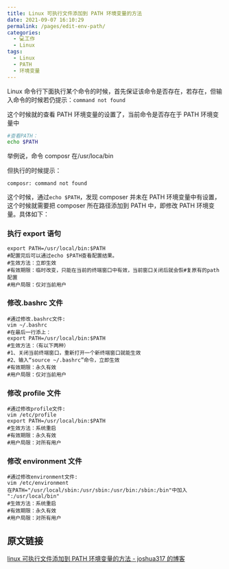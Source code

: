 ```yaml
---
title: Linux 可执行文件添加到 PATH 环境变量的方法
date: 2021-09-07 16:10:29
permalink: /pages/edit-env-path/
categories:
  - 💻工作
  - Linux
tags:
  - Linux
  - PATH
  - 环境变量
---
```


Linux 命令行下面执行某个命令的时候，首先保证该命令是否存在，若存在，但输入命令的时候若仍提示：`command not found`

这个时候就的查看 PATH 环境变量的设置了，当前命令是否存在于 PATH 环境变量中
```bash
#查看PATH：
echo $PATH
```
举例说，命令 composr 在/usr/loca/bin

但执行的时候提示：
```plain
composr: command not found
```
这个时候，通过`echo $PATH`，发现 composer 并未在 PATH 环境变量中有设置，这个时候就需要把 composer 所在路径添加到 PATH 中，即修改 PATH 环境变量。具体如下：

### 执行 export 语句
```shell
export PATH=/usr/local/bin:$PATH
#配置完后可以通过echo $PATH查看配置结果。
#生效方法：立即生效
#有效期限：临时改变，只能在当前的终端窗口中有效，当前窗口关闭后就会恢#复原有的path配置
#用户局限：仅对当前用户
```
### 修改.bashrc 文件

```shell
#通过修改.bashrc文件:
vim ~/.bashrc 
#在最后一行添上：
export PATH=/usr/local/bin:$PATH
#生效方法：（有以下两种）
#1、关闭当前终端窗口，重新打开一个新终端窗口就能生效
#2、输入“source ~/.bashrc”命令，立即生效
#有效期限：永久有效
#用户局限：仅对当前用户
```


### 修改 profile 文件
```shell
#通过修改profile文件:
vim /etc/profile
export PATH=/usr/local/bin:$PATH
#生效方法：系统重启
#有效期限：永久有效
#用户局限：对所有用户
```
### 修改 environment 文件
```shell
#通过修改environment文件:
vim /etc/environment
在PATH="/usr/local/sbin:/usr/sbin:/usr/bin:/sbin:/bin"中加入 
":/usr/local/bin"
#生效方法：系统重启
#有效期限：永久有效
#用户局限：对所有用户
```
## 原文链接
[linux 可执行文件添加到 PATH 环境变量的方法 - joshua317 的博客](https://www.joshua317.com/article/35)